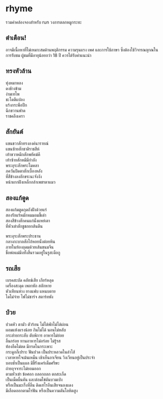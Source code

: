 # rhyme 

รวมคำคล้องจองสำหรับ run วงการตลกหมูกระทะ

## ตำเตือน!

อาจมีเนื้อหาที่ไม่เหมาะสมด้านพฤติกรรม ความรุนแรง เพศ และการใช้ภาษา 
ซึ่งต้องใช้วิจารณญาณในการรับชม ผู้ชมที่มีอายุน้อยกว่า 18 ปี ควรได้รับคำแนะนำ

## ทรงหัวล้าน

ทุ่งหมาหลง  
ดงช้างข้าม  
ง่ามเทโพ  
ชะโดตีแปลง  
แร้งกระพือปีก  
ฉีกขวานฟาด  
ราชคลึงเครา  

## สักยันต์

แขนขวาสักทรงองค์นารายณ์  
แขนซ้ายสักชาติราชสีห์  
เท้าขวาหมึกสักพยัคฆ์คี  
เท้าซ้ายสักหมีมีกำลัง  
พระอุระสักพระโมคลา  
ภควันปิดตาสักเบื้องหลัง  
ที่สีข้างลงอักขระนะจังงัง  
หน้าผากฝังเหล็กกล้าเพชรตาแมว  

## สองแก้ตูด

สองแก้มตูดกุดถังฝังด้วยแร่  
สองรักแร้หมักหมมอมขี้เต่า  
สองสีข้างสักคนแก่นั่งแหย่เตา  
ที่หัวเข่าสักชูชกยกส้นตีน    

พระอุระสักพระประธาน  
กลางกะบาลสักไอ้หอยนั่งต่อยหิน  
ภายในท้องอุดมด้วยเส้นขนมจีน  
ชื่อพ่อแม่มึงทั้งสิ้นรวมอยู่ในรูสะดือกู  

## รถเสีย

เบรคสะบัด คลัทช์เสีย เกียร์หลุด  
เครื่องสะดุด เพลาหัก สลักหาย  
หัวเทียนห่าง ยางแฟบ แหนบตาย  
ไดไม่จ่าย ไฟไม่ชาร์จ สตาร์ทพัง  

## ป่วย

ปวดหัว ตามัว ตัวร้อน ไม่ได้พักไม่ได้ผ่อน   
ผอมแห้งแรงน้อย กินไม่ได้ นอนไม่หลับ  
กระส่ายกระสับ ตับพิการ อาหารไม่ย่อย  
ลิ้นกร่อย ทานอาหารไม่อร่อย ไม่รู้รส  
ท้องอืดไม่ตด มีกรดในกระเพาะ  
กระดูกก็เปราะ ฟันปวด เป็นประหลวดในลำไส้  
เวลาหายใจเม้นเหม็น เช้าเย็นอาเจียน วิงเวียนอยู่เป็นประจำ  
บอบช้ำเป็นแผล มีขี้รังแคร์เต็มศรีษะ   
ถ่ายอุจจาระไม่ยอมออก  
ตามหัวเข่า ข้อศอก ถลอกถลก ตกสะเก็ด   
เป็นเม็ดผื่นคัน และต่อมไข่ดันบวมเป่ง  
หรือเป็นมะเร็งที่ลิ้น ติดเฮโรอีนเสียจนลงแดง  
มีเลือดออกตามไรฟัน หรือเป็นความดันโลหิตสูง  
